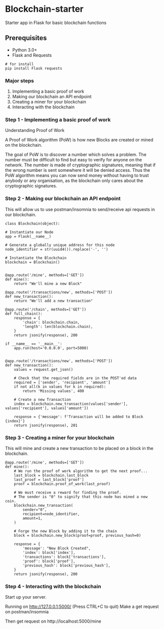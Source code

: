 # Blockchain-starter
Starter app in Flask for basic blockchain functions

## Prerequisites
- Python 3.0+
- Flask and Requests 
```
# for install
pip install Flask requests
```
### Major steps
1. Implementing a basic proof of work
2. Making our blockchain an API endpoint
3. Creating a miner for your blockchain
4. Interacting with the blockchain


### Step 1 - Implementing a basic proof of work
Understanding Proof of Work

A Proof of Work algorithm (PoW) is how new Blocks are created or mined on the blockchain.

The goal of PoW is to discover a number which solves a problem. The number must be difficult to find but easy to verify for anyone on the network. The number is made of cryptographic signatures, meaning that if the wrong number is sent somewhere it will be denied access. Thus the PoW algorithm means you can now send money without having to trust anybody or any organisation, as the blockchain only cares about the cryptographic signatures.


### Step 2 - Making our blockchain an API endpoint
This will allow us to use postman/insomnia to send/receive api requests in our blockchain.

```
class Blockchain(object):

# Instantiate our Node
app = Flask(__name__)

# Generate a globally unique address for this node
node_identifier = str(uuid4()).replace('-', '')

# Instantiate the Blockchain
blockchain = Blockchain()


@app.route('/mine', methods=['GET'])
def mine():
    return "We'll mine a new Block"

@app.route('/transactions/new', methods=['POST'])
def new_transaction():
    return "We'll add a new transaction"

@app.route('/chain', methods=['GET'])
def full_chain():
    response = {
        'chain': blockchain.chain,
        'length': len(blockchain.chain),
    }
    return jsonify(response), 200

if __name__ == '__main__':
    app.run(host='0.0.0.0', port=5000)


@app.route('/transactions/new', methods=['POST'])
def new_transaction():
    values = request.get_json()

    # Check that the required fields are in the POST'ed data
    required = ['sender', 'recipient', 'amount']
    if not all(k in values for k in required):
        return 'Missing values', 400

    # Create a new Transaction
    index = blockchain.new_transaction(values['sender'], values['recipient'], values['amount'])

    response = {'message': f'Transaction will be added to Block {index}'}
    return jsonify(response), 201
```

### Step 3 - Creating a miner for your blockchain
This will mine and create a new transaction to be placed on a block in the blockchain.

```
@app.route('/mine', methods=['GET'])
def mine():
    # We run the proof of work algorithm to get the next proof...
    last_block = blockchain.last_block
    last_proof = last_block['proof']
    proof = blockchain.proof_of_work(last_proof)

    # We must receive a reward for finding the proof.
    # The sender is "0" to signify that this node has mined a new coin.
    blockchain.new_transaction(
        sender="0",
        recipient=node_identifier,
        amount=1,
    )

    # Forge the new Block by adding it to the chain
    block = blockchain.new_block(proof=proof, previous_hash=0)

    response = {
        'message': "New Block Created",
        'index': block['index'],
        'transactions': block['transactions'],
        'proof': block['proof'],
        'previous_hash': block['previous_hash'],
    }
    return jsonify(response), 200
```

### Step 4 - Interacting with the blockchain
Start up your server.

Running on http://127.0.0.1:5000/ (Press CTRL+C to quit)
Make a get request on postman/insomnia

Then get request on http://localhost:5000/mine
